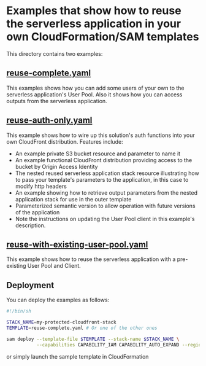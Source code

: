 # Examples that show how to reuse the serverless application in your own CloudFormation/SAM templates

This directory contains two examples:

## [reuse-complete.yaml](./reuse-complete.yaml)
This examples shows how you can add some users of your own to the serverless application's User Pool. Also it shows how you can access outputs from the serverless application.

## [reuse-auth-only.yaml](./reuse-auth-only.yaml)
This example shows how to wire up this solution's auth functions into your own CloudFront distribution. Features include:

- An example private S3 bucket resource and parameter to name it
- An example functional CloudFront distribution providing access to the bucket by Origin Access Identity
- The nested reused serverless application stack resource illustrating how to pass your  template's parameters to the application, in this case to modify http headers
- An example showing how to retrieve output parameters from the nested application stack for use in the outer template
- Parameterized semantic version to allow operation with future versions of the application
- Note the instructions on updating the User Pool client in this example's description.

## [reuse-with-existing-user-pool.yaml](./reuse-with-existing-user-pool.yaml)
This example shows how to reuse the serverless application with a pre-existing User Pool and Client.

## Deployment

You can deploy the examples as follows:

```sh
#!/bin/sh

STACK_NAME=my-protected-cloudfront-stack
TEMPLATE=reuse-complete.yaml # Or one of the other ones

sam deploy --template-file $TEMPLATE --stack-name $STACK_NAME \
           --capabilities CAPABILITY_IAM CAPABILITY_AUTO_EXPAND --region us-east-1

```

or simply launch the sample template in CloudFormation